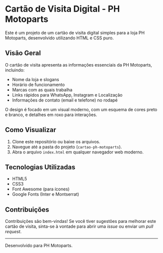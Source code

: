 # Cartão de Visita Digital - PH Motoparts

Este é um projeto de um cartão de visita digital simples para a loja PH Motoparts, desenvolvido utilizando HTML e CSS puro.

## Visão Geral

O cartão de visita apresenta as informações essenciais da PH Motoparts, incluindo:
- Nome da loja e slogans
- Horário de funcionamento
- Marcas com as quais trabalha
- Links rápidos para WhatsApp, Instagram e Localização
- Informações de contato (email e telefone) no rodapé

O design é focado em um visual moderno, com um esquema de cores preto e branco, e detalhes em roxo para interações.

## Como Visualizar

1. Clone este repositório ou baixe os arquivos.
2. Navegue até a pasta do projeto (`cartao-ph-motoparts`).
3. Abra o arquivo `index.html` em qualquer navegador web moderno.

## Tecnologias Utilizadas

- HTML5
- CSS3
- Font Awesome (para ícones)
- Google Fonts (Inter e Montserrat)

## Contribuições

Contribuições são bem-vindas! Se você tiver sugestões para melhorar este cartão de visita, sinta-se à vontade para abrir uma *issue* ou enviar um *pull request*.

---

Desenvolvido para PH Motoparts.
